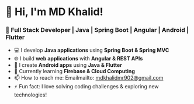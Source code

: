# 👋 Hi, I'm MD Khalid!
### 🚀 Full Stack Developer | Java | Spring Boot | Angular | Android | Flutter

- 💻 I develop **Java applications** using **Spring Boot & Spring MVC**
- 🌐 I build **web applications** with **Angular & REST APIs**
- 📱 I create **Android apps** using **Java & Flutter**
- 🌱 Currently learning **Firebase & Cloud Computing**
- 📫 How to reach me: Emailmailto: mdkhalidmr902@gmail.com
- ⚡ Fun fact: I love solving coding challenges & exploring new technologies!


<!---
khaid75/khaid75 is a ✨ special ✨ repository because its `README.md` (this file) appears on your GitHub profile.
You can click the Preview link to take a look at your changes.
--->
